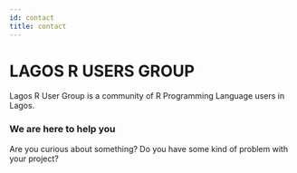 ```yaml
---
id: contact
title: contact
---
```


# LAGOS R USERS GROUP
Lagos R User Group is a community of R Programming Language users in Lagos.


### We are here to help you

Are you curious about something? Do you have some kind of problem with your project? 
